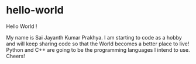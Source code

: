 # hello-world
Hello World !

My name is Sai Jayanth Kumar Prakhya.
I am starting to code as a hobby and will keep sharing code so that the World becomes a better place to live!
Python and C++ are going to be the programming languages I intend to use.
Cheers!

